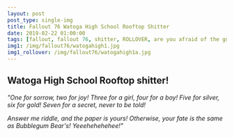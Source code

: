 ```yaml
---
layout: post
post_type: single-img
title: Fallout 76 Watoga High School Rooftop Shitter
date: 2019-02-22 01:00:00
tags: [fallout, fallout 76, shitter, ROLLOVER, are you afraid of the gnome]
img1: /img/fallout76/watogahigh1.jpg
img1_rollover: /img/fallout76/watogahigh1a.jpg
---
```

## Watoga High School Rooftop shitter!

*"One for sorrow, two for joy!*
*Three for a girl, four for a boy!*
*Five for silver, six for gold!*
*Seven for a secret, never to be told!*

*Answer me riddle, and the paper is yours! Otherwise, your fate is the same as Bubblegum Bear's! Yeeehehehehee!"*
